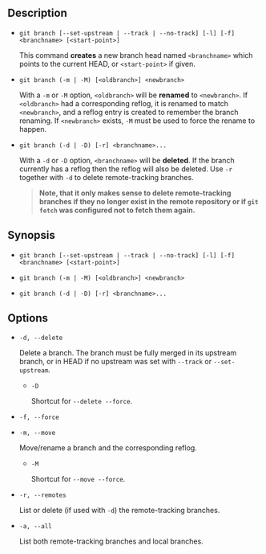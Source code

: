 ## Description

- `git branch [--set-upstream | --track | --no-track] [-l] [-f] <branchname> [<start-point>]`

    This command **creates** a new branch head named `<branchname>` which points to the current HEAD, or `<start-point>` if given.

- `git branch (-m | -M) [<oldbranch>] <newbranch>`

   With a `-m` or `-M` option, `<oldbranch>` will be **renamed** to `<newbranch>`. If `<oldbranch>` had a corresponding reflog, it is renamed to match `<newbranch>`, and a reflog entry is created to remember the branch renaming. If `<newbranch>` exists, `-M` must be used to force the rename to happen.

- `git branch (-d | -D) [-r] <branchname>...`

    With a `-d` or `-D` option, `<branchname>` will be **deleted**. If the branch currently has a reflog then the reflog will also be deleted. Use `-r` together with `-d` to delete remote-tracking branches.
    
    > **Note, that it only makes sense to delete remote-tracking branches if they no longer exist in the remote repository or if `git fetch` was configured not to fetch them again.**

## Synopsis

- `git branch [--set-upstream | --track | --no-track] [-l] [-f] <branchname> [<start-point>]`

- `git branch (-m | -M) [<oldbranch>] <newbranch>`

- `git branch (-d | -D) [-r] <branchname>...`

## Options

- `-d, --delete`

    Delete a branch. The branch must be fully merged in its upstream branch, or in HEAD if no upstream was set with `--track` or `--set-upstream`.
    
    - `-D`
    
        Shortcut for `--delete --force`.

- `-f, --force`

- `-m, --move`

    Move/rename a branch and the corresponding reflog.
    
    - `-M`
    
        Shortcut for `--move --force`.

- `-r, --remotes`

    List or delete (if used with `-d`) the remote-tracking branches.

- `-a, --all`

    List both remote-tracking branches and local branches.
